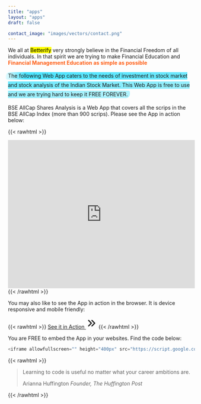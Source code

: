 ```yaml
---
title: "apps"
layout: "apps"
draft: false

contact_image: "images/vectors/contact.png"
---
```


We all at <mark>Betterify</mark> very strongly believe in the Financial Freedom of all individuals. In that spirit we are trying to make Financial Education and <typewritten-text repeat><b>Financial Management Education as simple as possible</b></typewritten-text>

<span class="blue">The following Web App caters to the needs of investment in stock market and stock analysis of the Indian Stock Market. This Web App is free to use and we are trying hard to keep it FREE FOREVER.<span>

<style>
.blue {  
  margin: 0 -0.4em;
  padding: 0.1em 0.4em;
  line-height: 1.8em;
  border-radius: 0.8em 0.3em;
  background: transparent;
  background-image: linear-gradient(
    to right,
    rgba(0, 217, 255, 0.1),
    rgba(0, 217, 255, 0.7) 4%,
    rgba(0, 217, 255, 0.3)
  );
  //-webkit-box-decoration-break: clone;
  //box-decoration-break: clone;
}
typewritten-text {
  font-weight: bold;
  color: #fe6019;  
}
.content a {
    color: #ffffff;
    text-decoration: none;
}
</style>

<!-- ![Apps](/images/apps.svg) -->

BSE AllCap Shares Analysis is a Web App that covers all the scrips in the BSE AllCap Index (more than 900 scrips). Please see the App in action below: 

{{< rawhtml >}}
<div class="card shadow mt-2">
<iframe allowfullscreen="" height="400px" src="https://script.google.com/macros/s/AKfycbwiVPTW7ny7wYbeXNK09IFl4dks3LYiTE-zlv71C756rBdMN5YV1Efe8sJX9JLMq9MC/exec" style="border: 0px #ffffff none;" width="100%"></iframe>
</div>
{{< /rawhtml >}}

<br/>

You may also like to see the App in action in the browser. It is device responsive and mobile friendly:

{{< rawhtml >}}
<a href="https://script.google.com/macros/s/AKfycbwiVPTW7ny7wYbeXNK09IFl4dks3LYiTE-zlv71C756rBdMN5YV1Efe8sJX9JLMq9MC/exec" target="_blank" class="btn btn-primary btn-lg mb-2">See it in Action <svg xmlns="http://www.w3.org/2000/svg" class="h-5 w-5" viewBox="0 0 20 20" width="30px" height="30px" fill="currentColor">
  <path fill-rule="evenodd" d="M10.293 15.707a1 1 0 010-1.414L14.586 10l-4.293-4.293a1 1 0 111.414-1.414l5 5a1 1 0 010 1.414l-5 5a1 1 0 01-1.414 0z" clip-rule="evenodd" />
  <path fill-rule="evenodd" d="M4.293 15.707a1 1 0 010-1.414L8.586 10 4.293 5.707a1 1 0 011.414-1.414l5 5a1 1 0 010 1.414l-5 5a1 1 0 01-1.414 0z" clip-rule="evenodd" />
</svg></a></button>
{{< /rawhtml >}}

You are FREE to embed the App in your websites. Find the code below:

```javascript
<iframe allowfullscreen="" height="400px" src="https://script.google.com/macros/s/AKfycbwiVPTW7ny7wYbeXNK09IFl4dks3LYiTE-zlv71C756rBdMN5YV1Efe8sJX9JLMq9MC/exec" style="border: 0px #ffffff none;" width="100%"></iframe>
```

{{< rawhtml >}}
<blockquote class="blockquote mb-0">
  <p>Learning to code is useful no matter what your career ambitions are.</p>
  <footer class="blockquote-footer">Arianna Huffington <cite title="Source Title">Founder, The Huffington Post</cite></footer>
</blockquote>  
{{< /rawhtml >}}
